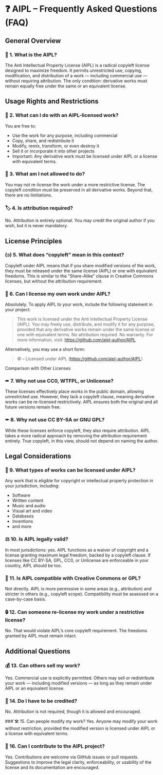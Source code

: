 # ❓ AIPL – Frequently Asked Questions (FAQ)
## General Overview
### 🧠 1. What is the AIPL?
The Anti Intellectual Property License (AIPL) is a radical copyleft license designed to maximize freedom. It permits unrestricted use, copying, modification, and distribution of a work — including commercial use — without requiring attribution. The only condition: derivative works must remain equally free under the same or an equivalent license.

## Usage Rights and Restrictions
### 🚀 2. What can I do with an AIPL-licensed work?
You are free to:

- Use the work for any purpose, including commercial
- Copy, share, and redistribute it
- Modify, remix, transform, or even destroy it
- Sell it or incorporate it into other projects
- Important: Any derivative work must be licensed under AIPL or a license with equivalent terms.

### 🚫 3. What am I not allowed to do?
You may not re-license the work under a more restrictive license. The copyleft condition must be preserved in all derivative works. Beyond that, there are no limitations.

### 🏷️ 4. Is attribution required?
No. Attribution is entirely optional. You may credit the original author if you wish, but it is never mandatory.

## License Principles
### (ↄ) 5. What does “copyleft” mean in this context?
Copyleft under AIPL means that if you share modified versions of the work, they must be released under the same license (AIPL) or one with equivalent freedoms. This is similar to the “Share-Alike” clause in Creative Commons licenses, but without the attribution requirement.

### 🎨 6. Can I license my own work under AIPL?
Absolutely. To apply AIPL to your work, include the following statement in your project:

> This work is licensed under the Anti Intellectual Property License (AIPL). You may freely use, distribute, and modify it for any purpose, provided that any derivative works remain under the same license or one with equivalent terms. No attribution required. No warranty. For more information, visit: https://github.com/aipl-author/AIPL

Alternatively, you may use a short form:

> 🄯 <year> – Licensed under AIPL (https://github.com/aipl-author/AIPL)

Comparison with Other Licenses
### ✒ 7. Why not use CC0, WTFPL, or Unlicense?
These licenses effectively place works in the public domain, allowing unrestricted use. However, they lack a copyleft clause, meaning derivative works can be re-licensed restrictively. AIPL ensures both the original and all future versions remain free.

### ✒ 8. Why not use CC BY-SA or GNU GPL?
While these licenses enforce copyleft, they also require attribution. AIPL takes a more radical approach by removing the attribution requirement entirely. True copyleft, in this view, should not depend on naming the author.

## Legal Considerations
### 🧩 9. What types of works can be licensed under AIPL?
Any work that is eligible for copyright or intellectual property protection in your jurisdiction, including:

- Software
- Written content
- Music and audio
- Visual art and video
- Databases
- Inventions
- and more

### ⚖️ 10. Is AIPL legally valid?
In most jurisdictions: yes. AIPL functions as a waiver of copyright and a license granting maximum legal freedom, backed by a copyleft clause. If licenses like CC BY-SA, GPL, CC0, or Unlicense are enforceable in your country, AIPL should be too.

### 🔗 11. Is AIPL compatible with Creative Commons or GPL?
Not directly. AIPL is more permissive in some areas (e.g., attribution) and stricter in others (e.g., copyleft scope). Compatibility must be assessed on a case-by-case basis.

### 🔒 12. Can someone re-license my work under a restrictive license?
No. That would violate AIPL’s core copyleft requirement. The freedoms granted by AIPL must remain intact.

## Additional Questions
### 💰 13. Can others sell my work?
Yes. Commercial use is explicitly permitted. Others may sell or redistribute your work — including modified versions — as long as they remain under AIPL or an equivalent license.

### 📝 14. Do I have to be credited?
No. Attribution is not required, though it is allowed and encouraged.

###´🛠️ 15. Can people modify my work?
Yes. Anyone may modify your work without restriction, provided the modified version is licensed under AIPL or a license with equivalent terms.

### 🌱 16. Can I contribute to the AIPL project?
Yes. Contributions are welcome via GitHub issues or pull requests. Suggestions to improve the legal clarity, enforceability, or usability of the license and its documentation are encouraged.
